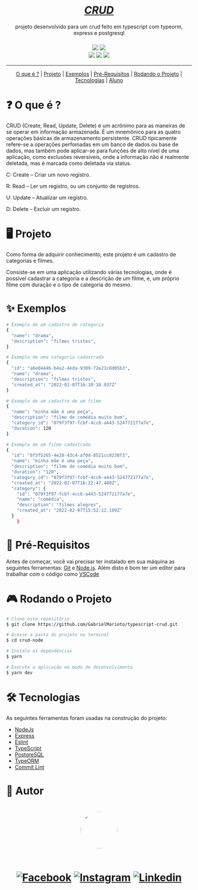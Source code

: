 <h1 align="center">
<a href="https://developer.mozilla.org/pt-BR/docs/Glossary/CRUD"> <i>CRUD</i> </a> <br>
</h1>
<p align="center"> projeto desenvolvido para um crud feito em typescript com typeorm, express e postgresql </p>

<h3 align="center">
<img src="https://img.shields.io/static/v1?label=NodeJS&message=Backend&color=339933&style=for-the-badge&logo=Node.js"/> 
<img src="https://img.shields.io/static/v1?label=Express&message=Framework&color=000000&style=for-the-badge&logo=Express"/> <br>

<img src="https://img.shields.io/static/v1?label=TypeScript&message=LANGUAGE&color=3178C6&style=for-the-badge&logo=TypeScript"/> 
<img src="https://img.shields.io/static/v1?label=PostgreSQL&message=DB&color=4169E1&style=for-the-badge&logo=PostgreSQL"/>
<img src="https://img.shields.io/static/v1?label=VSCode&message=IDE&color=007ACC&style=for-the-badge&logo=Visual Studio Code"/>
</h3>

---

<p align="center">
 <a href="#-o-que-é">O que é ?</a> | 
 <a href="#-projeto">Projeto</a> |
 <a href="#-exemplos">Exemplos</a> |
 <a href="#-pré-requisitos">Pré-Requisitos</a> |
 <a href="#-rodando-o-projeto">Rodando o Projeto</a> |
 <a href="#-tecnologias">Tecnologias</a> |
 <a href="#-aluno">Aluno</a> 
</p>

# ❓ O que é ?

CRUD (Create, Read, Update, Delete) é um acrônimo para as maneiras de se operar em informação armazenada. É um mnemônico para as quatro operações básicas de armazenamento persistente. CRUD tipicamente refere-se a operações perfomadas em um banco de dados ou base de dados, mas também pode aplicar-se para funções de alto nível de uma aplicação, como exclusões reversíveis, onde a informação não é realmente deletada, mas é marcada como deletada via status.

C: Create – Criar um novo registro.

R: Read – Ler um registro, ou um conjunto de registros.

U: Update – Atualizar um registro.

D: Delete – Excluir um registro.

# 🖥️ Projeto

Como forma de adquirir conhecimento, este projeto é um cadastro de categorias e filmes.

Consiste-se em uma aplicação utilizando várias tecnologias, onde é possível cadastrar a categoria e a descrição de um filme, e, um próprio filme com duração e o tipo de categoria do mesmo.

# ✨ Exemplos

```bash
# Exemplo de um cadastro de categoria
{
  "name": "drama",
  "description": "filmes tristes",
}

# Exemplo de uma categoria cadastrada
{
  "id": "a6e0444b-b4a2-4eda-9309-72e21c8d05b3",
  "name": "drama",
  "description": "filmes tristes",
  "created_at": "2022-02-07T16:10:18.937Z"
}
```

```bash
# Exemplo de um cadastro de um filme
{
  "name": "minha mãe é uma peça",
  "description": "filme de comédia muito bom",
  "category_id": "079f3f97-fcbf-4cc6-a443-524772177a7e",
  "duration": 120
}

# Exemplo de um filme cadastrado
{
  "id": "0f3f5265-4e28-43c4-af0d-8521cc8238f3",
  "name": "minha mãe é uma peça",
  "description": "filme de comédia muito bom",
  "duration": "120",
  "category_id": "079f3f97-fcbf-4cc6-a443-524772177a7e",
  "created_at": "2022-02-07T16:22:47.480Z",
  "category": {
    "id": "079f3f97-fcbf-4cc6-a443-524772177a7e",
    "name": "comédia",
    "description": "filmes alegres",
    "created_at": "2022-02-07T15:52:12.109Z"
  }
	}
```

# 🎲 Pré-Requisitos

Antes de começar, você vai precisar ter instalado em sua máquina as seguintes ferramentas:
[Git](https://git-scm.com) e [Node.js](https://nodejs.org/pt-br/).
Além disto é bom ter um editor para trabalhar com o código como [VSCode](https://code.visualstudio.com/)

# 🎮 Rodando o Projeto

```bash
# Clone este repositório
$ git clone https://github.com/GabrielMarioto/typescript-crud.git

# Acesse a pasta do projeto no terminal
$ cd crud-node

# Instale as dependências
$ yarn

# Execute a aplicação em modo de desenvolvimento
$ yarn dev
```

# 🛠️ Tecnologias

As seguintes ferramentas foram usadas na construção do projeto:

- [NodeJs](https://nodejs.org/pt-br/)
- [Express](https://expressjs.com/pt-br/)
- [Eslint](https://eslint.org/)
- [TypeScript](https://www.typescriptlang.org/)
- [PostgreSQL](https://www.postgresql.org/)
- [TypeORM](https://typeorm.io/#/)
- [Commit Lint](https://github.com/conventional-changelog/commitlint)

# 🙍 Autor

<h1 align="center">
<a href="https://www.linkedin.com/in/gabriel-marioto/">
 <img style="border-radius: 50%;" src="https://avatars.githubusercontent.com/u/50884596?v=4" width="100px;" alt=""/>
 <br/><br/>
 
[![Facebook](https://img.shields.io/badge/Facebook-1877F2?style=for-the-badge&logo=facebook&logoColor=white)](https://facebook.com/gabrielmarioto)
[![Instagram](https://img.shields.io/badge/Instagram-E4405F?style=for-the-badge&logo=instagram&logoColor=white)](https://instagram.com/gabrielmarioto_)
[![Linkedin](https://img.shields.io/badge/LinkedIn-0077B5?style=for-the-badge&logo=linkedin&logoColor=white)](https://www.linkedin.com/in/gabriel-marioto/)

</h1>
